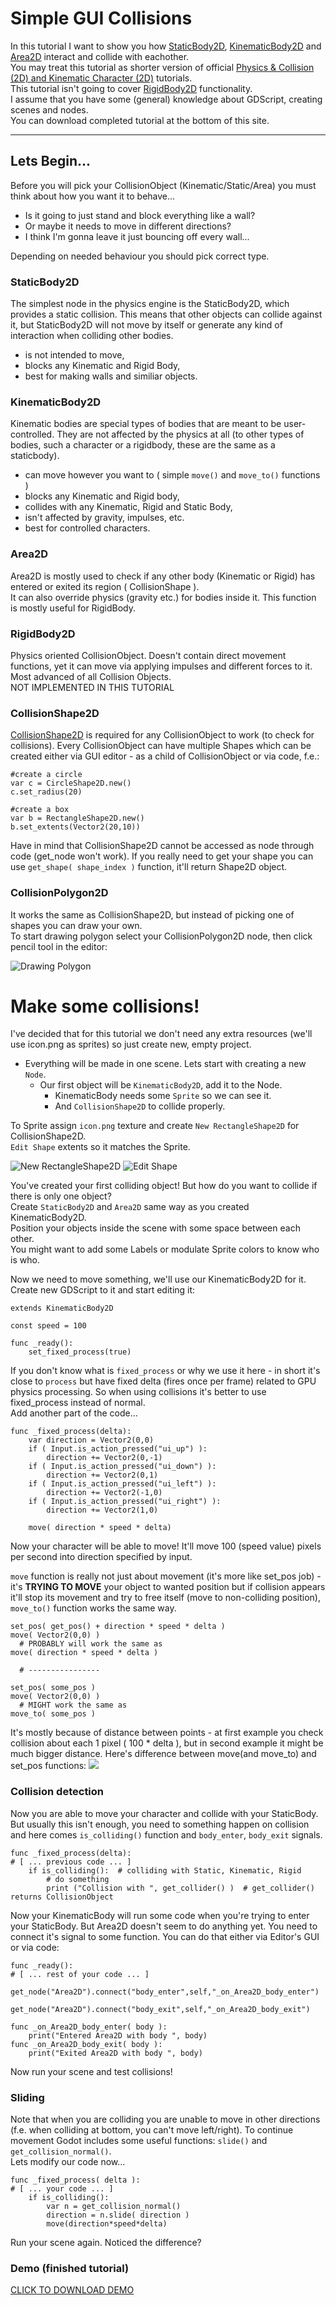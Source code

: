 # Simple GUI Collisions
In this tutorial I want to show you how [StaticBody2D](http://docs.godotengine.org/en/latest/classes/class_staticbody2d.html), [KinematicBody2D](http://docs.godotengine.org/en/latest/classes/class_kinematicbody2d.html) and [Area2D](http://docs.godotengine.org/en/latest/classes/class_area2d.html) interact and collide with eachother.  
You may treat this tutorial as shorter version of official [Physics & Collision (2D) and Kinematic Character (2D)](http://docs.godotengine.org/en/latest/tutorials/2d/_2d_physics.html) tutorials.  
This tutorial isn't going to cover [RigidBody2D](http://docs.godotengine.org/en/latest/classes/class_rigidbody2d.html) functionality.  
I assume that you have some (general) knowledge about GDScript, creating scenes and nodes.  
You can download completed tutorial at the bottom of this site.  
  
----  
## Lets Begin...  
Before you will pick your CollisionObject (Kinematic/Static/Area) you must think about how you want it to behave...  
  
* Is it going to just stand and block everything like a wall?  
* Or maybe it needs to move in different directions?  
* I think I'm gonna leave it just bouncing off every wall...  
  
Depending on needed behaviour you should pick correct type. 

### StaticBody2D
The simplest node in the physics engine is the StaticBody2D, which provides a static collision. This means that other objects can collide against it, but StaticBody2D will not move by itself or generate any kind of interaction when colliding other bodies.
* is not intended to move, 
* blocks any Kinematic and Rigid Body,  
* best for making walls and similiar objects.   

### KinematicBody2D  
Kinematic bodies are special types of bodies that are meant to be user-controlled. They are not affected by the physics at all (to other types of bodies, such a character or a rigidbody, these are the same as a staticbody).  
* can move however you want to ( simple `move()` and `move_to()` functions )  
* blocks any Kinematic and Rigid body,
* collides with any Kinematic, Rigid and Static Body,
* isn't affected by gravity, impulses, etc.
* best for controlled characters.  

### Area2D  
Area2D is mostly used to check if any other body (Kinematic or Rigid) has entered or exited its region ( CollisionShape ).  
It can also override physics (gravity etc.) for bodies inside it. This function is mostly useful for RigidBody.  

### RigidBody2D  
Physics oriented CollisionObject. Doesn't contain direct movement functions, yet it can move via applying impulses and different forces to it. Most advanced of all Collision Objects.  
NOT IMPLEMENTED IN THIS TUTORIAL  

### CollisionShape2D
[CollisionShape2D](http://docs.godotengine.org/en/latest/tutorials/2d/physics_introduction.html#shapes) is required for any CollisionObject to work (to check for collisions). Every CollisionObject can have multiple Shapes which can be created either via GUI editor - as a child of CollisionObject or via code, f.e.:
```gdscript
#create a circle
var c = CircleShape2D.new()
c.set_radius(20)

#create a box
var b = RectangleShape2D.new()
b.set_extents(Vector2(20,10))
```  
Have in mind that CollisionShape2D cannot be accessed as node through code (get_node won't work). If you really need to get your shape you can use `get_shape( shape_index )` function, it'll return Shape2D object.  

### CollisionPolygon2D
It works the same as CollisionShape2D, but instead of picking one of shapes you can draw your own.  
To start drawing polygon select your CollisionPolygon2D node, then click pencil tool in the editor:  
  
![Drawing Polygon](https://imgur.com/ktSPn2V.png)
  
  
# Make some collisions!  
I've decided that for this tutorial we don't need any extra resources (we'll use icon.png as sprites) so just create new, empty project.    
- Everything will be made in one scene. Lets start with creating a new `Node`.    
    - Our first object will be `KinematicBody2D`, add it to the Node.  
        - KinematicBody needs some `Sprite` so we can see it.
        - And `CollisionShape2D` to collide properly.  
  
To Sprite assign `icon.png` texture and create `New RectangleShape2D` for CollisionShape2D.  
`Edit Shape` extents so it matches the Sprite.  
  
![New RectangleShape2D](https://imgur.com/TJdskpy.png) ![Edit Shape](https://imgur.com/kXKAahX.png)  
  
You've created your first colliding object! But how do you want to collide if there is only one object?  
Create `StaticBody2D` and `Area2D` same way as you created KinematicBody2D.  
Position your objects inside the scene with some space between each other.  
You might want to add some Labels or modulate Sprite colors to know who is who.  
  
Now we need to move something, we'll use our KinematicBody2D for it. Create new GDScript to it and start editing it:  
```gdscript
extends KinematicBody2D

const speed = 100

func _ready():
	set_fixed_process(true)
```  
If you don't know what is `fixed_process` or why we use it here - in short it's close to `process` but have fixed delta (fires once per frame) related to GPU physics processing. So when using collisions it's better to use fixed_process instead of normal.  
Add another part of the code...  
  
```gdscript
func _fixed_process(delta):
	var direction = Vector2(0,0)
	if ( Input.is_action_pressed("ui_up") ):
		direction += Vector2(0,-1)
	if ( Input.is_action_pressed("ui_down") ):
		direction += Vector2(0,1)
	if ( Input.is_action_pressed("ui_left") ):
		direction += Vector2(-1,0)
	if ( Input.is_action_pressed("ui_right") ):
		direction += Vector2(1,0)
	
	move( direction * speed * delta)
```  
  
Now your character will be able to move! It'll move 100 (speed value) pixels per second into direction specified by input.  
  
`move` function is really not just about movement (it's more like set_pos job) - it's **TRYING TO MOVE** your object to wanted position but if collision appears it'll stop its movement and try to free itself (move to non-colliding position), `move_to()` function works the same way.  
  
```gdscript
set_pos( get_pos() + direction * speed * delta )
move( Vector2(0,0) )
  # PROBABLY will work the same as
move( direction * speed * delta )

  # ----------------

set_pos( some_pos )
move( Vector2(0,0) )
  # MIGHT work the same as
move_to( some_pos )
```  
  
It's mostly because of distance between points - at first example you check collision about each 1 pixel ( 100 * delta ), but in second example it might be much bigger distance. Here's difference between move(and move_to) and set_pos functions:
![](https://imgur.com/OUQVgdM.png)  
  
### Collision detection  
Now you are able to move your character and collide with your StaticBody. But usually this isn't enough, you need to something happen on collision and here comes `is_colliding()` function and `body_enter`, `body_exit` signals.  
  
```gdscript
func _fixed_process(delta):
# [ ... previous code ... ]
	if is_colliding():	# colliding with Static, Kinematic, Rigid
		# do something
		print ("Collision with ", get_collider() )	# get_collider() returns CollisionObject
```  
Now your KinematicBody will run some code when you're trying to enter your StaticBody. But Area2D doesn't seem to do anything yet. You need to connect it's signal to some function. You can do that either via Editor's GUI or via code:  
  
```gdscript
func _ready():
# [ ... rest of your code ... ]
	get_node("Area2D").connect("body_enter",self,"_on_Area2D_body_enter")
	get_node("Area2D").connect("body_exit",self,"_on_Area2D_body_exit")
```  
  
```gdscript
func _on_Area2D_body_enter( body ):
	print("Entered Area2D with body ", body)
func _on_Area2D_body_exit( body ):
	print("Exited Area2D with body ", body)
```  
  
Now run your scene and test collisions!  
  
### Sliding  
Note that when you are colliding you are unable to move in other directions (f.e. when colliding at bottom, you can't move left/right). To continue movement Godot includes some useful functions: `slide()` and `get_collision_normal()`.  
Lets modify our code now...  
  
```gdscript
func _fixed_process( delta ):
# [ ... your code ... ]
	if is_colliding():
		var n = get_collision_normal()
		direction = n.slide( direction )
		move(direction*speed*delta)
```  
  
Run your scene again. Noticed the difference?  
  
### Demo (finished tutorial)
  
[CLICK TO DOWNLOAD DEMO](https://drive.google.com/file/d/0Bz_8S_euQkQVUk92VDRKQTByTzA/view?usp=sharing&resourcekey=0-cjiOOxJGwqR4FfsIeUq50Q)
